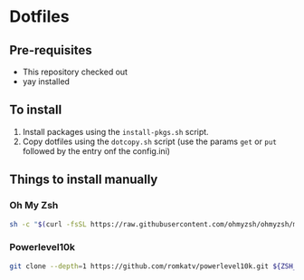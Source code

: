 # Dotfiles

## Pre-requisites

- This repository checked out
- yay installed

## To install

1. Install packages using the ``install-pkgs.sh`` script.
2. Copy dotfiles using the ``dotcopy.sh`` script 
(use the params `get` or `put` followed by the entry onf the config.ini)

## Things to install manually

### Oh My Zsh

```bash
sh -c "$(curl -fsSL https://raw.githubusercontent.com/ohmyzsh/ohmyzsh/master/tools/install.sh)"
```

### Powerlevel10k

```bash
git clone --depth=1 https://github.com/romkatv/powerlevel10k.git ${ZSH_CUSTOM:-$HOME/.oh-my-zsh/custom}/themes/powerlevel10k```
